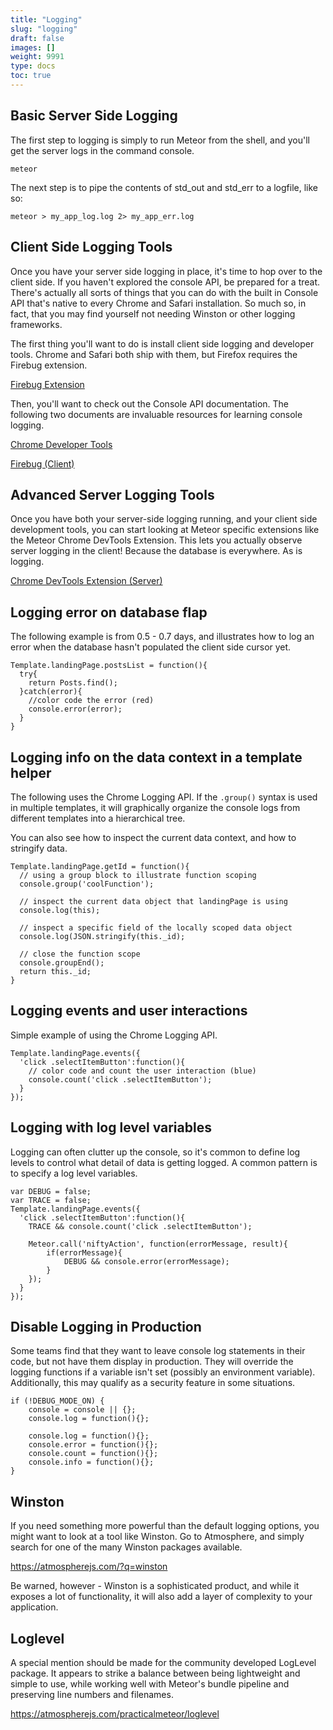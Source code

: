 ```yaml
---
title: "Logging"
slug: "logging"
draft: false
images: []
weight: 9991
type: docs
toc: true
---
```


## Basic Server Side Logging
The first step to logging is simply to run Meteor from the shell, and you'll get the server logs in the command console.

```
meteor
```

The next step is to pipe the contents of std_out and std_err to a logfile, like so:

```
meteor > my_app_log.log 2> my_app_err.log
```






## Client Side Logging Tools
Once you have your server side logging in place, it's time to hop over to the client side. If you haven't explored the console API, be prepared for a treat. There's actually all sorts of things that you can do with the built in Console API that's native to every Chrome and Safari installation. So much so, in fact, that you may find yourself not needing Winston or other logging frameworks.

The first thing you'll want to do is install client side logging and developer tools. Chrome and Safari both ship with them, but Firefox requires the Firebug extension.

[Firebug Extension](https://addons.mozilla.org/en-US/firefox/addon/firebug/)  

Then, you'll want to check out the Console API documentation. The following two documents are invaluable resources for learning console logging.

[Chrome Developer Tools](https://developers.google.com/chrome-developer-tools/docs/console)  
    
[Firebug (Client)](http://getfirebug.com/logging)  



## Advanced Server Logging Tools
Once you have both your server-side logging running, and your client side development tools, you can start looking at Meteor specific extensions like the Meteor Chrome DevTools Extension. This lets you actually observe server logging in the client! Because the database is everywhere. As is logging.

[Chrome DevTools Extension (Server)](https://github.com/gandev-de/meteor-server-console)  


## Logging error on database flap
The following example is from 0.5 - 0.7 days, and illustrates how to log an error when the database hasn't populated the client side cursor yet.  

```
Template.landingPage.postsList = function(){
  try{
    return Posts.find();
  }catch(error){
    //color code the error (red)
    console.error(error);
  }
}
```

## Logging info on the data context in a template helper
The following uses the Chrome Logging API.  If the ``.group()`` syntax is used in multiple templates, it will graphically organize the console logs from different templates into a hierarchical tree.  

You can also see how to inspect the current data context, and how to stringify data.

```
Template.landingPage.getId = function(){
  // using a group block to illustrate function scoping
  console.group('coolFunction');

  // inspect the current data object that landingPage is using
  console.log(this);

  // inspect a specific field of the locally scoped data object
  console.log(JSON.stringify(this._id);

  // close the function scope
  console.groupEnd();
  return this._id;
}
```

## Logging events and user interactions  
Simple example of using the Chrome Logging API.  

```
Template.landingPage.events({
  'click .selectItemButton':function(){
    // color code and count the user interaction (blue)
    console.count('click .selectItemButton');
  }
});
```

## Logging with log level variables
Logging can often clutter up the console, so it's common to define log levels to control what detail of data is getting logged.  A common pattern is to specify a log level variables.

```
var DEBUG = false;
var TRACE = false;
Template.landingPage.events({
  'click .selectItemButton':function(){
    TRACE && console.count('click .selectItemButton');

    Meteor.call('niftyAction', function(errorMessage, result){
        if(errorMessage){
            DEBUG && console.error(errorMessage);    
        }
    });
  }
});
```


## Disable Logging in Production
Some teams find that they want to leave console log statements in their code, but not have them display in production.  They will override the logging functions if a variable isn't set (possibly an environment variable).  Additionally, this may qualify as a security feature in some situations.  

```
if (!DEBUG_MODE_ON) {
    console = console || {};
    console.log = function(){};

    console.log = function(){};
    console.error = function(){};
    console.count = function(){};
    console.info = function(){};
}
```

## Winston
If you need something more powerful than the default logging options, you might want to look at a tool like Winston. Go to Atmosphere, and simply search for one of the many Winston packages available. 

https://atmospherejs.com/?q=winston

Be warned, however - Winston is a sophisticated product, and while it exposes a lot of functionality, it will also add a layer of complexity to your application.

## Loglevel
A special mention should be made for the community developed LogLevel package. It appears to strike a balance between being lightweight and simple to use, while working well with Meteor's bundle pipeline and preserving line numbers and filenames. 

https://atmospherejs.com/practicalmeteor/loglevel



